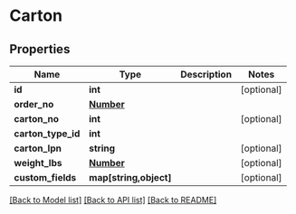 # Carton

## Properties
Name | Type | Description | Notes
------------ | ------------- | ------------- | -------------
**id** | **int** |  | [optional] 
**order_no** | [**Number**](Number.md) |  | 
**carton_no** | **int** |  | [optional] 
**carton_type_id** | **int** |  | 
**carton_lpn** | **string** |  | [optional] 
**weight_lbs** | [**Number**](Number.md) |  | [optional] 
**custom_fields** | **map[string,object]** |  | [optional] 

[[Back to Model list]](../README.md#documentation-for-models) [[Back to API list]](../README.md#documentation-for-api-endpoints) [[Back to README]](../README.md)


